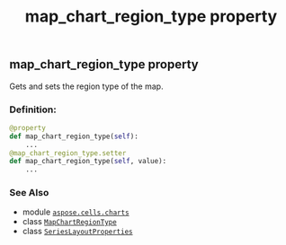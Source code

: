 ﻿---
title: map_chart_region_type property
second_title: Aspose.Cells for Python via .NET API References
description: 
type: docs
weight: 50
url: /aspose.cells.charts/serieslayoutproperties/map_chart_region_type/
is_root: false
---

## map_chart_region_type property


Gets and sets the region type of the map.
### Definition:
```python
@property
def map_chart_region_type(self):
    ...
@map_chart_region_type.setter
def map_chart_region_type(self, value):
    ...
```

### See Also
* module [`aspose.cells.charts`](../../)
* class [`MapChartRegionType`](/cells/python-net/aspose.cells.charts/mapchartregiontype)
* class [`SeriesLayoutProperties`](/cells/python-net/aspose.cells.charts/serieslayoutproperties)
